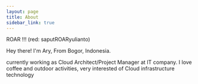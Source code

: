 ```yaml
---
layout: page
title: About
sidebar_link: true
---
```


<p class="message">
   ROAR !!!  (red: saputROARyulianto)
</p>

Hey there! I'm Ary, From Bogor, Indonesia.

currently working as Cloud Architect/Project Manager at IT company.
I love coffee and outdoor activities, very interested of Cloud infrastructure technology